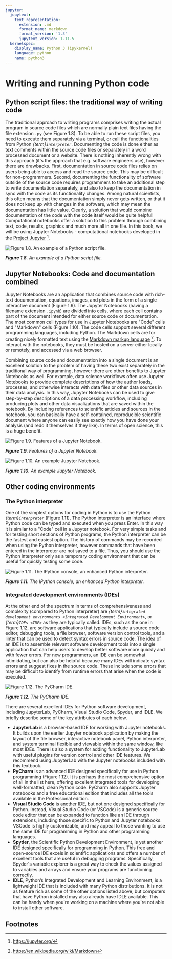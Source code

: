 ```yaml
---
jupyter:
  jupytext:
    text_representation:
      extension: .md
      format_name: markdown
      format_version: '1.3'
      jupytext_version: 1.11.5
  kernelspec:
    display_name: Python 3 (ipykernel)
    language: python
    name: python3
---
```


# Writing and running Python code


## Python script files: the traditional way of writing code

The traditional approach to writing programs comprises writing the actual program in source code files which are normally plain text files having the file extension `.py` (see Figure 1.8). To be able to run these script files, you need to execute them separately via a terminal, or call the functionalities from Python *{term}`interpreter`*. Documenting the code is done either as text comments within the source code files or separately in a word processed document or a website. There is nothing inherently wrong with this approach (it's the approach that e.g. software engineers use), however there are drawbacks. First, documentation in source code files relies on users being able to access and read the source code. This may be difficult for non-programmers. Second, documenting the functionality of software outside of the source code requires programmers to take an additional step to write documentation separately, and also to keep the documentation in sync with the code as its functionality changes. Among natural scientists, this often means that the documentation simply never gets written, or that it does not keep up with changes in the software, which may mean the documentation has little value. Clearly, a solution that would combine documentation of the code with the code itself would be quite helpful! Computational notebooks offer a solution to this problem through combining text, code, results, graphics and much more all in one file. In this book, we will be using Jupyter Notebooks - computational notebooks developed in the [Project Jupyter](https://jupyter.org/) [^project_jupyter].

![_**Figure 1.8**. An example of a Python script file._](../img/python-script-example.png)

_**Figure 1.8**. An example of a Python script file._

<!-- #region -->
## Jupyter Notebooks: Code and documentation combined

Jupyter Notebooks are an application that combines source code with rich-text documentation, equations, images, and plots in the form of a single interactive document (Figure 1.9). The Jupyter Notebooks (having a filename extension `.ipynb`) are divided into cells, where each cell contains part of the document intended for either source code or documentation. The most common cell types for use in Jupyter Notebooks are "Code" cells and "Markdown" cells (Figure 1.10). The code cells support several different programming languages, including Python. The Markdown cells are for creating nicely formatted text using the [Markdown markup language](https://en.wikipedia.org/wiki/Markdown) [^markdown]. To interact with the notebooks, they must be hosted on a server either locally or remotely, and accessed via a web browser.

Combining source code and documentation into a single document is an excellent solution to the problem of having these two exist separately in the traditional way of programming, however there are other benefits to Jupyter Notebooks as well. For example, data science workflows often use Jupyter Notebooks to provide complete descriptions of how the author loads, processes, and otherwise interacts with data files or other data sources in their data analysis. In this way, Jupyter Notebooks can be used to give step-by-step descriptions of a data processing workflow, including producing plots and other data visualizations that are saved within the notebook. By including references to scientific articles and sources in the notebook, you can basically have a self-contained, reproducible scientific document where anyone can easily see exactly how you have done your analysis (and redo it themselves if they like). In terms of open science, this is a huge benefit.


![_**Figure 1.9**. Features of a Jupyter Notebook._](../img/jupyter-notebook.png)

_**Figure 1.9**. Features of a Jupyter Notebook._


![_**Figure 1.10**. An example Jupyter Notebook._](../img/jupyter-notebook-window.png)

_**Figure 1.10**. An example Jupyter Notebook._
<!-- #endregion -->

## Other coding environments


### The Python interpreter

One of the simplest options for coding in Python is to use the Python *{term}`interpreter`* (Figure 1.11). The Python interpreter is an interface where Python code can be typed and executed when you press Enter. In this way it is similar to a "Code" cell in a Jupyter notebook. For very simple tasks and for testing short sections of Python programs, the Python interpreter can be the fastest and easiest option. The history of commands may be recorded when using the Python interpreter, however commands that have been entered in the interpreter are not saved to a file. Thus, you should use the Python interpreter only as a temporary coding environment that can be useful for quickly testing some code.

![_**Figure 1.11**. The IPython console, an enhanced Python interpreter._](../img/python-console.png)

_**Figure 1.11**. The IPython console, an enhanced Python interpreter._

<!-- #region jp-MarkdownHeadingCollapsed=true tags=[] -->
### Integrated development environments (IDEs)

At the other end of the spectrum in terms of comprehensiveness and complexity (compared to Python interpreter) are *{term}`integrated development environments <Integrated Development Environment>`*, or *{term}`IDEs <IDE>`* as they are typically called. IDEs, such as the one in Figure 1.12, are software applications that typically include a source code editor, debugging tools, a file browser, software version control tools, and a linter that can be used to detect syntax errors in source code. The idea of an IDE is to assemble relevant software development tools into a single application that can help users to develop better software more quickly and with fewer errors. For new programmers, an IDE can be somewhat intimidating, but can also be helpful because many IDEs will indicate syntax errors and suggest fixes in the source code. These include some errors that may be difficult to identify from runtime errors that arise when the code is executed.

![_**Figure 1.12**. The PyCharm IDE._](../img/pycharm-ide.png)

_**Figure 1.12**. The PyCharm IDE._

There are several excellent IDEs for Python software development, including JupyterLab, PyCharm, Visual Studio Code, Spyder, and IDLE. We briefly describe some of the key attributes of each below.

- **JupyterLab** is a browser-based IDE for working with Jupyter notebooks. It builds upon the earlier Jupyter notebook application by making the layout of the file browser, interactive notebook panel, Python interpreter, and system terminal flexible and viewable within the same window, like most IDEs. There is also a system for adding functionality to JupyterLab with useful plugins for version control and other IDE features. We recommend using JupyterLab with the Jupyter notebooks included with this textbook.
- **PyCharm** is an advanced IDE designed specifically for use in Python programming (Figure 1.12). It is perhaps the most comprehensive option of all in the list here, offering excellent integrated tools for developing well-formatted, clean Python code. PyCharm also supports Jupyter notebooks and a free educational edition that includes all the tools available in the Professional edition.
- **Visual Studio Code** is another IDE, but not one designed specifically for Python. Instead, Visual Studio Code (or VSCode) is a generic source code editor that can be expanded to function like an IDE through extensions, including those specific to Python and Jupyter notebooks. VSCode is highly customizable, and may appeal to those wanting to use the same IDE for programming in Python and other programming languages.
- **Spyder**, the Scientific Python Development Environment, is yet another IDE designed specifically for programming in Python. This free and open-source IDE excels in scientific applications and offers a number of excellent tools that are useful in debugging programs. Specifically, Spyder's variable explorer is a great way to check the values assigned to variables and arrays and ensure your programs are functioning correctly.
- **IDLE**, Python’s Integrated Development and Learning Environment, is a lightweight IDE that is included with many Python distributions. It is not as feature rich as some of the other options listed above, but computers that have Python installed may also already have IDLE available. This can be handy when you're working on a machine where you're not able to install other software.
<!-- #endregion -->

## Footnotes

[^project_jupyter]: <https://jupyter.org/>
[^markdown]: <https://en.wikipedia.org/wiki/Markdown>
